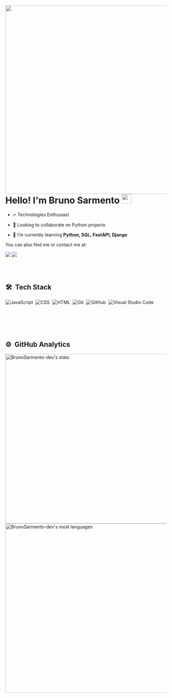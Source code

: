 <img align="right" height="590em" src="https://raw.githubusercontent.com/gist/BrunoSarmento-dev/c11e27968825c323891d17ffd171d1c1/raw/16507da464173ca42c129eee61ec5f8b09d5b36e/githubcard.svg"/>

<h1 align="left">Hello! I'm Bruno Sarmento <img src="https://raw.githubusercontent.com/kaueMarques/kaueMarques/master/hi.gif" height="30px"> </h1>

<!--- <p align="left"> <img src="https://komarev.com/ghpvc/?username=BrunoSarmento-dev&color=yellow" alt="Profile views" /> </p> --->

- 🔥 <!-- Junior Web Developer & --> Technologies Enthusiast

- 👯 Looking to collaborate on Python projects

- 🌱 I’m currently learning **Python, SQL, FastAPI, Django**

You can also find me or contact me at:

<div> 
  <a href = "mailto:brunosarmento.dev@gmail.com"><img src="https://img.shields.io/badge/Gmail-D14836?style=for-the-badge&logo=gmail&logoColor=white"></a>
  <a href="https://www.linkedin.com/in/bruno-sarmento-dev/" onclick="window.open(this.href); return false;">
    <img src="https://img.shields.io/badge/-LinkedIn-%230077B5?style=for-the-badge&logo=linkedin&logoColor=white"></a>

 </div>




<br><br>

## 🛠 &nbsp;Tech Stack

![JavaScript](https://img.shields.io/badge/-JavaScript-05122A?style=flat&logo=javascript)&nbsp;
![CSS](https://img.shields.io/badge/-CSS-05122A?style=flat&logo=CSS3&logoColor=1572B6)&nbsp;
![HTML](https://img.shields.io/badge/-HTML-05122A?style=flat&logo=HTML5)&nbsp;
![Git](https://img.shields.io/badge/-Git-05122A?style=flat&logo=git)&nbsp;
![GitHub](https://img.shields.io/badge/-GitHub-05122A?style=flat&logo=github)&nbsp;
![Visual Studio Code](https://img.shields.io/badge/-Visual%20Studio%20Code-05122A?style=flat&logo=visual-studio-code&logoColor=007ACC)&nbsp;



<!--

<br>

## 🛠 &nbsp;Currently studying


![Node.js](https://img.shields.io/badge/-Node.js-05122A?style=flat&logo=node.js)&nbsp;
![React](https://img.shields.io/badge/-React-05122A?style=flat&logo=react)&nbsp;
-->

<br><br><br><br>

## ⚙️ &nbsp;GitHub Analytics

<p align="left">
<img width="530em" src="https://github-readme-stats.vercel.app/api?username=BrunoSarmento-dev&show_icons=true&theme=vision-friendly-dark" alt="BrunoSarmento-dev's stats"/>
<img width="530em" src="https://github-readme-stats.vercel.app/api/top-langs/?username=BrunoSarmento-dev&layout=compact&theme=vision-friendly-dark" alt="BrunoSarmento-dev's most languages"/>
</p>

<!--
<br><br>

## Contact

<p align="left" style="background:yellow">
<a href="https://codepen.io/maykbrito" target="_blank">
  <img align="center" src="https://img.shields.io/badge/-maykbrito-05122A?style=flat&logo=codepen" alt="codepen"/>
</a>
<a href="https://twitter.com/maykbrito" target="_blank">
  <img align="center" src="https://img.shields.io/badge/-maykbrito-05122A?style=flat&logo=twitter" alt="twitter"/>  
</a>
<a href="https://linkedin.com/in/maykbrito" target="_blank">
  <img align="center" src="https://img.shields.io/badge/-maykbrito-05122A?style=flat&logo=linkedin" alt="linkedin"/>
</a>

<a href="https://instagram.com/maykbrito" target="_blank">
 <img align="center" src="https://img.shields.io/badge/-maykbrito-05122A?style=flat&logo=instagram" alt="instagram"/>
</a>
<a href="https://youtube.com/maykbrito" target="_blank">
 <img align="center" src="https://img.shields.io/badge/-maykbrito-05122A?style=flat&logo=youtube" alt="youtube"/>
</a>
</p>



<img width="490em" src="https://github-readme-twitter-gazf.vercel.app/api?id=maykbrito&layout=wide&show_reply=off&show_retweet=off" />




Here are some ideas to get you started:

- 🔭 I’m currently working on ...
- 🌱 I’m currently learning ...
- 👯 I’m looking to collaborate on ...
- 🤔 I’m looking for help with ...
- 💬 Ask me about ...
- 📫 How to reach me: ...
- 😄 Pronouns: ...
- ⚡ Fun fact: ...
-->
